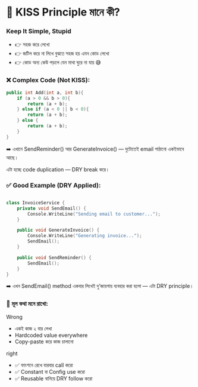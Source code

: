 # 🧠 KISS Principle মানে কী?

### Keep It Simple, Stupid

- 👉 সহজ করে লেখো
- 👉 জটিল করে না লিখে বুঝতে সহজ হয় এমন কোড লেখো
- 👉 কোড অন্য কেউ পড়লে যেন মাথা ঘুরে না যায় 😅

### ❌ Complex Code (Not KISS):

```cpp
public int Add(int a, int b){
    if (a > 0 && b > 0){
        return (a + b);
    } else if (a < 0 || b < 0){
        return (a + b);
    } else {
        return (a + b);
    }
}


```

➡️ এখানে SendReminder() আর GenerateInvoice() — দুটোতেই email পাঠানো একইভাবে আছে।

এটা হচ্ছে code duplication — DRY break করে।

### ✅ Good Example (DRY Applied):

```cpp

class InvoiceService {
    private void SendEmail() {
        Console.WriteLine("Sending email to customer...");
    }

    public void GenerateInvoice() {
        Console.WriteLine("Generating invoice...");
        SendEmail();
    }

    public void SendReminder() {
        SendEmail();
    }
}


```

➡️ এখন SendEmail() method একবার লিখেই দু’জায়গায় ব্যবহার করা হলো — এটা DRY principle।

### 🧠 মূল কথা মনে রাখো:

Wrong

- একই কাজ ২ বার লেখা
- Hardcoded value everywhere
- Copy-paste করে কাজ চালানো

right

- ✅ ফাংশনে রেখে বারবার call করো
- ✅ Constant বা Config use করো
- ✅ Reusable বানিয়ে DRY follow করো
